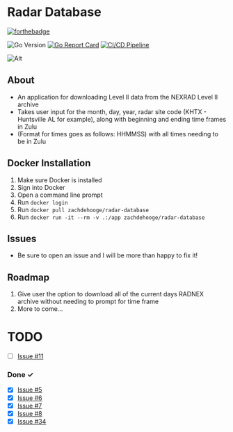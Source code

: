 # Radar Database

[![forthebadge](https://forthebadge.com/images/badges/made-with-go.svg)](https://forthebadge.com)

![Go Version](https://img.shields.io/badge/GO-1.23.0-red)
[![Go Report Card](https://goreportcard.com/badge/github.com/zachdehooge/radar_database)](https://goreportcard.com/report/github.com/zachdehooge/radar_database)
[![CI/CD Pipeline](https://github.com/Zachdehooge/Radar-Database/actions/workflows/CICD-Pipeline.yml/badge.svg)](https://github.com/Zachdehooge/Radar-Database/actions/workflows/CICD-Pipeline.yml)
<!--[![GO Snyk Check Master](https://github.com/Zachdehooge/Radar_Database/actions/workflows/snyk.yml/badge.svg?branch=main)](https://github.com/Zachdehooge/Radar_Database/actions/workflows/snyk.yml)-->
![Alt](https://repobeats.axiom.co/api/embed/593c1f4cb3a0b113e91f1675f5330631fe2926ea.svg "Repobeats analytics image")

## About
* An application for downloading Level II data from the NEXRAD Level II archive
* Takes user input for the month, day, year, radar site code (KHTX - Huntsville AL for example), along with beginning and ending time frames in Zulu
* (Format for times goes as follows: HHMMSS) with all times needing to be in Zulu

<!--## Installation

1. Download Github repo
2. Run `.exe` file
3. If smartscreen comes up, click more info -> run anyway // this warning is entirely harmless and only shows because the app is not signed-->

## Docker Installation
1. Make sure Docker is installed
2. Sign into Docker
3. Open a command line prompt
4. Run `docker login`
5. Run `docker pull zachdehooge/radar-database`
6. Run `docker run -it --rm -v .:/app zachdehooge/radar-database`

## Issues
* Be sure to open an issue and I will be more than happy to fix it!

## Roadmap
1. Give user the option to download all of the current days RADNEX archive without needing to prompt for time frame
2. More to come...

# TODO
- [ ] <a href="https://github.com/Zachdehooge/Radar-Database/issues/11">Issue #11</a>

### Done ✓
- [x] <a href="https://github.com/Zachdehooge/Radar-Database/issues/5">Issue #5</a>
- [x] <a href="https://github.com/Zachdehooge/Radar-Database/issues/6">Issue #6</a>
- [x] <a href="https://github.com/Zachdehooge/Radar-Database/issues/7">Issue #7</a>
- [x] <a href="https://github.com/Zachdehooge/Radar-Database/issues/8">Issue #8</a>
- [x] <a href="https://github.com/Zachdehooge/Radar-Database/issues/34">Issue #34</a>

<!-- Enter [x] when done with a TODO-->

